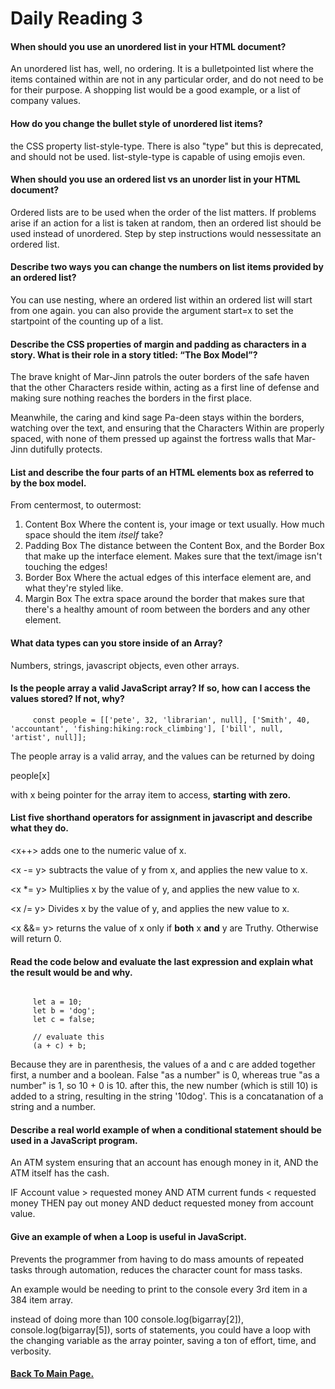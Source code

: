 # Daily Reading 3

#### When should you use an unordered list in your HTML document?

An unordered list has, well, no ordering. It is a bulletpointed list where the items contained within are not in any particular order, and do not need to be for their purpose. A shopping list would be a good example, or a list of company values.

#### How do you change the bullet style of unordered list items?

the CSS property list-style-type. There is also "type" but this is deprecated, and should not be used. list-style-type is capable of using emojis even.

#### When should you use an ordered list vs an unorder list in your HTML document?

Ordered lists are to be used when the order of the list matters. If problems arise if an action for a list is taken at random, then an ordered list should be used instead of unordered. Step by step instructions would nessessitate an ordered list.

#### Describe two ways you can change the numbers on list items provided by an ordered list?

You can use nesting, where an ordered list within an ordered list will start from one again. you can also provide the argument start=x to set the startpoint of the counting up of a list.

#### Describe the CSS properties of margin and padding as characters in a story. What is their role in a story titled: “The Box Model”?

The brave knight of Mar-Jinn patrols the outer borders of the safe haven that the other Characters reside within, acting as a first line of defense and making sure nothing reaches the borders in the first place.

Meanwhile, the caring and kind sage Pa-deen stays within the borders, watching over the text, and ensuring that the Characters Within are properly spaced, with none of them pressed up against the fortress walls that Mar-Jinn dutifully protects.

#### List and describe the four parts of an HTML elements box as referred to by the box model.

From centermost, to outermost:

1. Content Box
Where the content is, your image or text usually. How much space should the item *itself* take?
2. Padding Box
The distance between the Content Box, and the Border Box that make up the interface element. Makes sure that the text/image isn't touching the edges!
3. Border Box
Where the actual edges of this interface element are, and what they're styled like.
4. Margin Box
The extra space around the border that makes sure that there's a healthy amount of room between the borders and any other element.

#### What data types can you store inside of an Array?

Numbers, strings, javascript objects, even other arrays.

#### Is the people array a valid JavaScript array? If so, how can I access the values stored? If not, why?

```
     const people = [['pete', 32, 'librarian', null], ['Smith', 40, 'accountant', 'fishing:hiking:rock_climbing'], ['bill', null, 'artist', null]];
```

The people array is a valid array, and the values can be returned by doing

people[x]

with x being pointer for the array item to access, **starting with zero.**

#### List five shorthand operators for assignment in javascript and describe what they do.

<x++> adds one to the numeric value of x.

<x -= y> subtracts the value of y from x, and applies the new value to x.

<x *= y> Multiplies x by the value of y, and applies the new value to x.

<x /= y> Divides x by the value of y, and applies the new value to x.

<x &&= y> returns the value of x only if **both** x **and** y are Truthy. Otherwise will return 0.

#### Read the code below and evaluate the last expression and explain what the result would be and why.

```

     let a = 10;
     let b = 'dog';
     let c = false;

     // evaluate this
     (a + c) + b;

```

Because they are in parenthesis, the values of a and c are added together first, a number and a boolean.
False "as a number" is 0, whereas true "as a number" is 1, so 10 + 0 is 10. after this, the new number (which is still 10) is added to a string, resulting in the string '10dog'.
This is a concatanation of a string and a number.


#### Describe a real world example of when a conditional statement should be used in a JavaScript program.

An ATM system ensuring that an account has enough money in it, AND the ATM itself has the cash.

IF Account value > requested money
AND ATM current funds < requested money
THEN pay out money AND deduct requested money from account value.

#### Give an example of when a Loop is useful in JavaScript.

Prevents the programmer from having to do mass amounts of repeated tasks through automation, reduces the character count for mass tasks.

An example would be needing to print to the console every 3rd item in a 384 item array.

instead of doing more than 100 console.log(bigarray[2]), console.log(bigarray[5]), sorts of statements, you could have a loop with the changing variable as the array pointer, saving a ton of effort, time, and verbosity.

#### [Back To Main Page.](https://colorinvert.github.io/reading-notes/)
